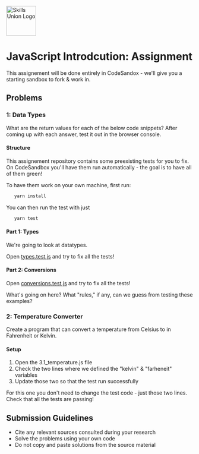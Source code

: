 [<img src="assets/images/su-logo.png" alt="Skills Union Logo" height="80px" />](https://www.skillsunion.com/)

# JavaScript Introdcution: Assignment

This assignement will be done entirely in CodeSandox - we'll give you a starting sandbox to fork & work in.

## Problems

### 1: Data Types

What are the return values for each of the below code snippets? After coming up with each answer, test it out in the browser console.

#### Structure

This assignement repository contains some preexisting tests for you to fix. On CodeSandbox you'll have them run automatically - the goal is to have all of them green!


To have them work on your own machine, first run:

```bash
   yarn install
```

You can then run the test with just

```bash
   yarn test
```

#### Part 1: Types

We're going to look at datatypes.

Open [types.test.js](src/types.test.js) and try to fix all the tests!


#### Part 2: Conversions

Open [conversions.test.js](src/conversions.test.js) and try to fix all the tests!

What's going on here? What "rules," if any, can we guess from testing these examples?

### 2: Temperature Converter

Create a program that can convert a temperature from Celsius to in Fahrenheit or Kelvin.

#### Setup

1. Open the 3.1_temperature.js file
1. Check the two lines where we defined the "kelvin" & "farheneit"  variables
1. Update those two so that the test run successfully

For this one you don't need to change the test code - just those two lines.
Check that all the tests are passing!

## Submission Guidelines

- Cite any relevant sources consulted during your research
- Solve the problems using your own code
- Do not copy and paste solutions from the source material
